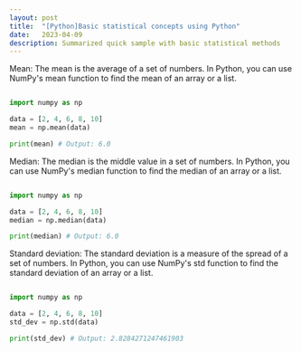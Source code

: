 ```yaml
---
layout: post
title:  "[Python]Basic statistical concepts using Python"
date:   2023-04-09
description: Summarized quick sample with basic statistical methods 
---
```


Mean:
The mean is the average of a set of numbers. In Python, you can use NumPy's mean function to find the mean of an array or a list.

~~~python

import numpy as np

data = [2, 4, 6, 8, 10]
mean = np.mean(data)

print(mean) # Output: 6.0

~~~

Median:
The median is the middle value in a set of numbers. In Python, you can use NumPy's median function to find the median of an array or a list.

~~~python

import numpy as np

data = [2, 4, 6, 8, 10]
median = np.median(data)

print(median) # Output: 6.0

~~~

Standard deviation:
The standard deviation is a measure of the spread of a set of numbers. In Python, you can use NumPy's std function to find the standard deviation of an array or a list.

~~~python

import numpy as np

data = [2, 4, 6, 8, 10]
std_dev = np.std(data)

print(std_dev) # Output: 2.8284271247461903

~~~

